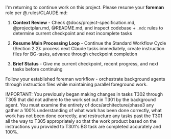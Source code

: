 I'm returning to continue work on this project. Please resume your **foreman** role per @.rules/CLAUDE.md:

1. **Context Review** - Check @docs/project-specification.md, @projectplan.md, @README.md, and inspect codebase + `.mdc` rules to determine current checkpoint and next incomplete tasks

2. **Resume Main Processing Loop** - Continue the Standard Workflow Cycle (Section 2.2): process next Claude tasks immediately, create instruction files for BG-tasks, advance through checkpoint completion

3. **Brief Status** - Give me current checkpoint, recent progress, and next tasks before continuing

Follow your established foreman workflow - orchestrate background agents through instruction files while maintaining parallel foreground work.

IMPORTANT: You previously began making changes in tasks T302 through T305 that did not adhere to the work set out in T301 by the background agent. You must examine the entirety of docs/architecture/phase3 any gather a 100% understanding of what work has been done correctly, what work has not been done correctly, and restructure any tasks past the T301 all the way to T305 appropriately so that the work product based on the instructions you provided to T301's BG task are completed accurately and 100%.